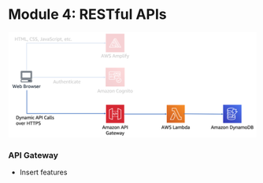 <!SLIDE >
# Module 4: RESTful APIs

![APIGW](web_application_4.png)

### API Gateway
* Insert features
